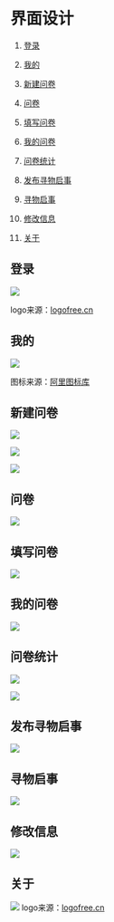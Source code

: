 # 界面设计

1. [登录](#登录)

2. [我的](#我的)

3. [新建问卷](#新建问卷)

4. [问卷](#问卷)

5. [填写问卷](#填写问卷)

6. [我的问卷](#我的问卷)

7. [问卷统计](#问卷统计)

8. [发布寻物启事](#发布寻物启事)

9. [寻物启事](#寻物启事)

10. [修改信息](#修改信息)

11. [关于](#关于)

## 登录

![](UI_image/login.png)

logo来源：[logofree.cn](http://www.logofree.cn/)
## 我的

![](UI_image/mine.png)

图标来源：[阿里图标库](https://www.iconfont.cn/)

## 新建问卷

![](UI_image/newQuestionaire1.png)

![](UI_image/newQuestionaire2.png)

![](UI_image/newQuestionaire3.png)

## 问卷

![](UI_image/lostList.png)

## 填写问卷

![](UI_image/answerQuestionaire.png)

## 我的问卷

![](UI_image/myQuestion1.png)

## 问卷统计

![](UI_image/statistics1.png)

![](UI_image/statistics2.png)

## 发布寻物启事

![](UI_image/newLost.png)

## 寻物启事

![](UI_image/lostList.png)

## 修改信息

![](UI_image/modifyUserInfo.png)

## 关于

![](UI_image/about.png)
logo来源：[logofree.cn](http://www.logofree.cn/)
